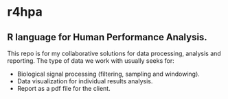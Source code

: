 # r4hpa

## R language for Human Performance Analysis.

This repo is for my collaborative solutions for data processing, analysis and reporting. 
The type of data we work with usually seeks for:

- Biological signal processing (filtering, sampling and windowing).
- Data visualization for individual results analysis.
- Report as a pdf file for the client.
  

